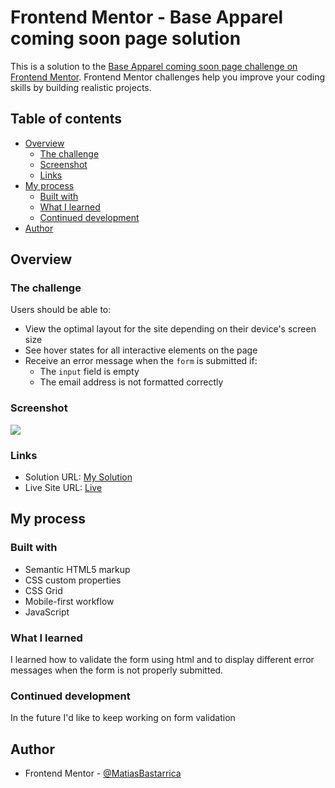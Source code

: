 # Frontend Mentor - Base Apparel coming soon page solution

This is a solution to the [Base Apparel coming soon page challenge on Frontend Mentor](https://www.frontendmentor.io/challenges/base-apparel-coming-soon-page-5d46b47f8db8a7063f9331a0). Frontend Mentor challenges help you improve your coding skills by building realistic projects.

## Table of contents

- [Overview](#overview)
  - [The challenge](#the-challenge)
  - [Screenshot](#screenshot)
  - [Links](#links)
- [My process](#my-process)
  - [Built with](#built-with)
  - [What I learned](#what-i-learned)
  - [Continued development](#continued-development)
- [Author](#author)

## Overview

### The challenge

Users should be able to:

- View the optimal layout for the site depending on their device's screen size
- See hover states for all interactive elements on the page
- Receive an error message when the `form` is submitted if:
  - The `input` field is empty
  - The email address is not formatted correctly

### Screenshot

![](./screenshot.jpg)

### Links

- Solution URL: [My Solution](https://your-solution-url.com)
- Live Site URL: [Live](https://matiasbastarrica.github.io/base-apparel-coming-soon-page/)

## My process

### Built with

- Semantic HTML5 markup
- CSS custom properties
- CSS Grid
- Mobile-first workflow
- JavaScript

### What I learned

I learned how to validate the form using html and to display different error messages when the form is not properly submitted.

### Continued development

In the future I'd like to keep working on form validation

## Author

- Frontend Mentor - [@MatiasBastarrica](https://www.frontendmentor.io/profile/MatiasBastarrica)
